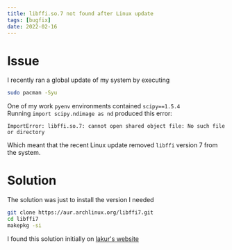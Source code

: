 ```yaml
---
title: libffi.so.7 not found after Linux update
tags: [bugfix]
date: 2022-02-16
---
```


# Issue

I recently ran a global update of my system by executing 
```bash
sudo pacman -Syu
```

One of my work `pyenv` environments contained `scipy==1.5.4`\
Running `import scipy.ndimage as nd` produced this error:

```text
ImportError: libffi.so.7: cannot open shared object file: No such file or directory
```

Which meant that the recent Linux update removed `libffi` version 7 from the system.

# Solution
The solution was just to install the version I needed
```bash
git clone https://aur.archlinux.org/libffi7.git
cd libffi7
makepkg -si
```

I found this solution initially on [lakur's website](https://lakur.tech/2021/10/21/arch-linux-cannot-find-shared-library-libffi-so-7/) 